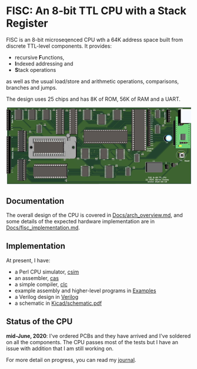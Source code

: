 # FISC: An 8-bit TTL CPU with a Stack Register

FISC is an 8-bit microseqenced CPU wth a 64K address space built from
discrete TTL-level components. It provides:

 + recursive **F**unctions,
 + **I**ndexed addressing and
 + **S**tack operations

as well as the usual load/store and arithmetic operations, comparisons,
branches and jumps.

The design uses 25 chips and has 8K of ROM, 56K of RAM and a UART.

![](Docs/Figs/pcb.jpg)

## Documentation

The overall design of the CPU is covered in
[Docs/arch_overview.md](Docs/arch_overview.md), and some details
of the expected hardware implementation are in 
[Docs/fisc_implementation.md](Docs/fisc_implementation.md).

## Implementation

At present, I have:

 + a Perl CPU simulator, [csim](csim)
 + an assembler, [cas](cas)
 + a simple compiler, [clc](clc)
 + example assembly and higher-level programs in [Examples](Examples)
 + a Verilog design in [Verilog](Verilog)
 + a schematic in [Kicad/schematic.pdf](Kicad/schematic.pdf)

## Status of the CPU

**mid-June, 2020**: I've ordered PCBs and they have arrived and I've soldered
on all the components. The CPU passes most of the tests but I have an issue
with addition that I am still working on.

For more detail on progress, you can read my [journal](Docs/journal.md).

